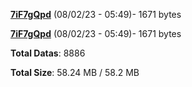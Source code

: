 [**7iF7gQpd**](/data/7iF7gQpd.txt) (08/02/23 - 05:49)- 1671 bytes

[**7iF7gQpd**](/data/7iF7gQpd.txt) (08/02/23 - 05:49)- 1671 bytes

**Total Datas**: 8886

**Total Size**: 58.24 MB / 58.2 MB